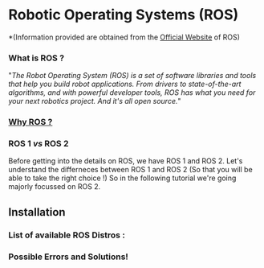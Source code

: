 # Robotic Operating Systems (ROS)
*(Information provided are obtained from the [Official Website](https://www.ros.org) of ROS)
### What is ROS ?
"*The Robot Operating System (ROS) is a set of software libraries and tools that help you build robot applications. From drivers to state-of-the-art algorithms, and with powerful developer tools, ROS has what you need for your next robotics project. And it's all open source.*"
### [Why ROS ?](https://www.ros.org/blog/why-ros/)
### ROS 1 *vs* ROS 2
Before getting into the details on ROS, we have ROS 1 and ROS 2. Let's understand the differneces between ROS 1 and ROS 2 (So that you will be able to take the right choice !)
So in the following tutorial we're going majorly focussed on ROS 2.
## Installation
### List of available ROS Distros :

### Possible Errors and Solutions!